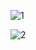 ![1](https://user-images.githubusercontent.com/55974796/83939613-125f7900-a7fe-11ea-8ab8-7cc4ae2a2899.gif)

![2](https://user-images.githubusercontent.com/55974796/83939912-4b005200-a800-11ea-8405-8d0e61011ed1.gif)
